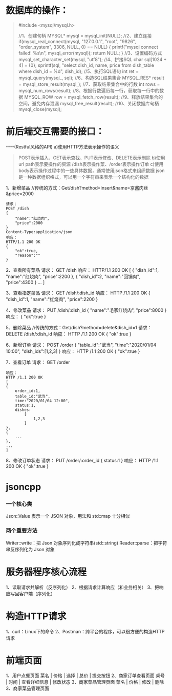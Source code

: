 # 数据库的操作：

> #include <mysql/mysql.h>
>
>   //1、创建句柄
> MYSQL* mysql = mysql_init(NULL);
>   //2、建立连接
> if(mysql_real_connect(mysql, "127.0.0.1", "root", "9826", "order_system", 3306, NULL, 0) == NULL)
> {
>     printf("mysql connect failed! %s\n", mysql_error(mysql));
>     return NULL;
> }
>   //3、设置编码方式
> mysql_set_character_set(mysql, "utf8");
>   //4、拼接SQL
> char sql[1024 * 4] = {0};
> sprintf(sql, "select dish_id, name, price from dish_table where dish_id = %d", dish_id);
>   //5、执行SQL语句
> int ret = mysql_query(mysql_, sql);
>   //6、构造SQL结果集合
> MYSQL_RES* result = mysql_store_result(mysql_);
>   //7、获取结果集合中的行数
> int rows = mysql_num_rows(result);
>   //8、根据行数遍历每一行，获取每一行中的数据
> MYSQL_ROW row = mysql_fetch_row(result);
>   //9、释放结果集合的空间，避免内存泄漏
> mysql_free_result(result);
>   //10、关闭数据库句柄
> mysql_close(mysql);



# 前后端交互需要的接口：
----(Restful风格的API)
a)使用HTTP方法表示操作的语义
> POST表示插入、GET表示查找、PUT表示修改、DELETE表示删除
b)使用url path表示要操作的资源
> /dish表示操作菜、/order表示操作订单
c)使用body表示操作过程中的一些具体数据，通常使用json格式来组织数据
> json是一种数据组织格式，可以用一个字符串来表示一个结构化的数据

1、新增菜品
    //传统的方式：Get/dish?method=insert&name=京酱肉丝&price=2000

    请求：
    POST /dish
    {
        "name":"红烧肉",
        "price":2000
    }
    Content-Type:application/json
    响应：
    HTTP/1.1 200 OK
    {
        "ok":true,
        "reason":""
    }

2、查看所有菜品
    请求：
    GET /dish
    响应：
    HTTP/1.1 200 OK
    [
        {
            "dish_id":1,
            "name":"红烧肉",
            "price":2200
        },
        {
            "dish_id":2,
            "name":"回锅肉",
            "price":4300
        }
        ...
    ]

3、查看指定菜品
    请求：
    GET /dish/:dish_id
    响应：
    HTTP /1.1 200 OK
    {
        "dish_id":1,
        "name":"红烧肉",
        "price":2200
    }

4、修改菜品
    请求：
    PUT /dish/:dish_id
    {
        "name":"毛家红烧肉",
        "price":8000
    }
    响应：
    {
        "ok":true
    }

5、删除菜品
    //传统的方式：Get/dish?method=delete&dish_id=1
    请求：
    DELETE /dish/:dish_id
    响应：
    HTTP /1.1 200 OK
    {
        "ok":true
    }

6、新增订单
    请求：
    POST /order
    {
        "table_id":"武当",
        "time":"2020/01/04 10:00",
        "dish_ids":[1,2,3]
    }
    响应：
    HTTP /1.1 200 OK
    {
        "ok":true
    }

7、查看订单
    请求：
    GET /order

    响应：
    HTTP /1.1 200 OK
    [
    {
        order_id:1,
        table_id:"武当",
        time:"2020/01/04 12:00",
        status:1,
        dishes:
            [
                1,2,3
            ]
    },
    {
        ...
    },
    ...
    ]

8、修改订单状态
    请求：
    PUT /order/:order_id
    {
        status:1
    }
    响应：
    HTTP /1.1 200 OK
    {
        "ok":true
    }

# jsoncpp
### 一个核心类
Json::Value 表示一个 JSON 对象，用法和 std::map 十分相似
### 两个重要方法
Writer::write：把 Json 对象序列化成字符串(std::string)
Reader::parse：把字符串反序列化为 Json 对象

# 服务器程序核心流程
1、读取请求并解析（反序列化）
2、根据请求计算响应（和业务相关）
3、把响应写回客户端（序列化）

# 构造HTTP请求
1、curl：Linux下的命令
2、Postman：跨平台的程序，可以很方便的构造HTTP请求

# 前端页面
1、用户点餐页面
菜名 | 价格 | 选择 | 总价 | 提交按钮
2、商家订单查看页面
桌号 | 时间 | 查看详细信息 | 修改状态
3、商家菜品管理页面
菜名 | 价格 | 修改 | 删除
3、商家菜品管理页面
